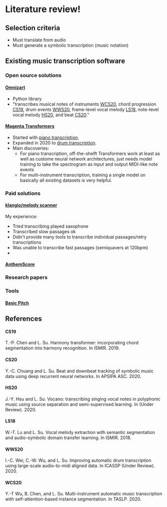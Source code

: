 # Literature review!

## Selection criteria
- Must translate from audio
- Must generate a symbolic transcription (music notation)



## Existing music transcription software

### Open source solutions
#### [Omnizart](https://github.com/Music-and-Culture-Technology-Lab/omnizart)
- Python library
- "transcribes musical notes of instruments [WCS20](#WCS20), chord progression [CS19](#CS19), drum events [WWS20](#WWS20), frame-level vocal melody [LS18](#LS18), note-level vocal melody [HS20](#HS20), and beat [CS20](#CS20)."
#### [Magenta Transformers](https://magenta.tensorflow.org/transcription-with-transformers)
- Started with [piano transcription](https://magenta.tensorflow.org/onsets-frames).
- Expanded in 2020 to [drum transcription](https://magenta.tensorflow.org/oaf-drums).
- Main discoveries:
  - For piano transcription, off-the-shelft Transformers work at least as well as custome neural network architectures, just needs model training to take the spectrogram as input and output MIDI-like note events
  - For multi-instrument transcription, training a single model on basically all existing datasets is very helpful. 
### Paid solutions
#### [klangio/melody scanner](https://allthingsai.com/tool/klangio)
My experience: 
- Tried transcribing played saxophone
- Transcribed slow passages ok
- Didn't provide many tools to transcribe individual passages/retry transcriptions
- Was unable to transcribe fast passages (semiquavers at 120bpm)
- 
#### [AnthemScore](https://www.lunaverus.com/)
### Research papers 


### Tools
#### [Basic Pitch](https://huggingface.co/spotify/basic-pitch)

## References

#### CS19
T.-P. Chen and L. Su. Harmony transformer: incorporating chord segmentation into harmony recognition. In ISMIR. 2019.

#### CS20
Y.-C. Chuang and L. Su. Beat and downbeat tracking of symbolic music data using deep recurrent neural networks. In APSIPA ASC. 2020.

#### HS20
J.-Y. Hsu and L. Su. Vocano: transcribing singing vocal notes in polyphonic music using source separation and semi-supervised learning. In (Under Review). 2020.

#### LS18
W.-T. Lu and L. Su. Vocal melody extraction with semantic segmentation and audio-symbolic domain transfer learning. In ISMIR. 2018.

#### WWS20
I.-C. Wei, C.-W. Wu, and L. Su. Improving automatic drum transcription using large-scale audio-to-midi aligned data. In ICASSP (Under Review). 2020.

#### WCS20
Y.-T Wu, B. Chen, and L. Su. Multi-instrument automatic music transcription with self-attention-based instance segmentation. In TASLP. 2020.
